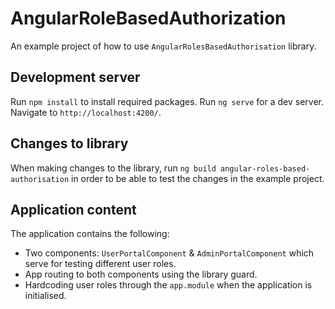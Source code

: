 # AngularRoleBasedAuthorization

An example project of how to use `AngularRolesBasedAuthorisation` library.

## Development server

Run `npm install` to install required packages.
Run `ng serve` for a dev server. Navigate to `http://localhost:4200/`.

## Changes to library

When making changes to the library, run `ng build angular-roles-based-authorisation` in order to be able to test the changes in the example project.

## Application content

The application contains the following:

- Two components: `UserPortalComponent` & `AdminPortalComponent` which serve for testing different user roles.
- App routing to both components using the library guard.
- Hardcoding user roles through the `app.module` when the application is initialised.